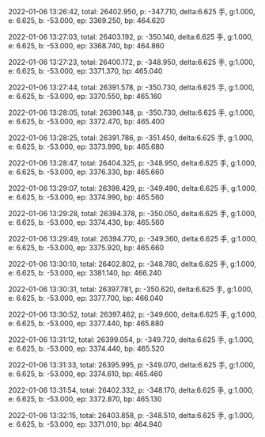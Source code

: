 2022-01-06 13:26:42, total: 26402.950, p: -347.710, delta:6.625 手, g:1.000, e: 6.625, b: -53.000, ep: 3369.250, bp: 464.620

2022-01-06 13:27:03, total: 26403.192, p: -350.140, delta:6.625 手, g:1.000, e: 6.625, b: -53.000, ep: 3368.740, bp: 464.860

2022-01-06 13:27:23, total: 26400.172, p: -348.950, delta:6.625 手, g:1.000, e: 6.625, b: -53.000, ep: 3371.370, bp: 465.040

2022-01-06 13:27:44, total: 26391.578, p: -350.730, delta:6.625 手, g:1.000, e: 6.625, b: -53.000, ep: 3370.550, bp: 465.160

2022-01-06 13:28:05, total: 26390.148, p: -350.730, delta:6.625 手, g:1.000, e: 6.625, b: -53.000, ep: 3372.470, bp: 465.400

2022-01-06 13:28:25, total: 26391.786, p: -351.450, delta:6.625 手, g:1.000, e: 6.625, b: -53.000, ep: 3373.990, bp: 465.680

2022-01-06 13:28:47, total: 26404.325, p: -348.950, delta:6.625 手, g:1.000, e: 6.625, b: -53.000, ep: 3376.330, bp: 465.660

2022-01-06 13:29:07, total: 26398.429, p: -349.490, delta:6.625 手, g:1.000, e: 6.625, b: -53.000, ep: 3374.990, bp: 465.560

2022-01-06 13:29:28, total: 26394.378, p: -350.050, delta:6.625 手, g:1.000, e: 6.625, b: -53.000, ep: 3374.430, bp: 465.560

2022-01-06 13:29:49, total: 26394.770, p: -349.360, delta:6.625 手, g:1.000, e: 6.625, b: -53.000, ep: 3375.920, bp: 465.660

2022-01-06 13:30:10, total: 26402.802, p: -348.780, delta:6.625 手, g:1.000, e: 6.625, b: -53.000, ep: 3381.140, bp: 466.240

2022-01-06 13:30:31, total: 26397.781, p: -350.620, delta:6.625 手, g:1.000, e: 6.625, b: -53.000, ep: 3377.700, bp: 466.040

2022-01-06 13:30:52, total: 26397.462, p: -349.600, delta:6.625 手, g:1.000, e: 6.625, b: -53.000, ep: 3377.440, bp: 465.880

2022-01-06 13:31:12, total: 26399.054, p: -349.720, delta:6.625 手, g:1.000, e: 6.625, b: -53.000, ep: 3374.440, bp: 465.520

2022-01-06 13:31:33, total: 26395.995, p: -349.070, delta:6.625 手, g:1.000, e: 6.625, b: -53.000, ep: 3374.610, bp: 465.460

2022-01-06 13:31:54, total: 26402.332, p: -348.170, delta:6.625 手, g:1.000, e: 6.625, b: -53.000, ep: 3372.870, bp: 465.130

2022-01-06 13:32:15, total: 26403.858, p: -348.510, delta:6.625 手, g:1.000, e: 6.625, b: -53.000, ep: 3371.010, bp: 464.940